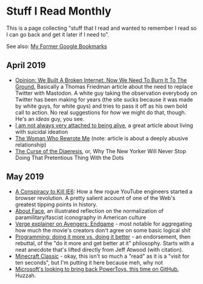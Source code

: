 # Stuff I Read Monthly

This is a page collecting "stuff that I read and wanted to remember I read so I can go back and get it later if I need to".

See also: [My Former Google Bookmarks][Old Bookmarks]

[Old Bookmarks]: 878e8967-fa5d-423d-8ac0-b369138ae10f.md

## April 2019

- [Opinion: We Built A Broken Internet. Now We Need To Burn It To The Ground.](https://www.buzzfeednews.com/article/mikemonteiro/we-built-a-broken-internet-now-we-need-to-burn-it) Basically a Thomas Friedman article about the need to replace Twitter with Mastodon. A white guy taking the observation everybody on Twitter has been making for years (the site sucks because it was made by white guys, for white guys) and tries to pass it off as his own bold call to action. No real suggestions for *how* we might do that, though. He's an *ideas* guy, you see.
- [I am not always very attached to being alive](https://theoutline.com/post/7267/living-with-passive-suicidal-ideation), a great article about living with suicidal ideation
- [The Woman Who Rewrote Me](https://electricliterature.com/the-woman-who-tried-to-rewrite-me/) (note: article is about a deeply abusive relationship)
- [The Curse of the Diaeresis](https://www.newyorker.com/culture/culture-desk/the-curse-of-the-diaeresis), or, Why The New Yorker Will Never Stop Doing That Pretentious Thing With the Dots

## May 2019

- [A Conspiracy to Kill IE6](http://blog.chriszacharias.com/a-conspiracy-to-kill-ie6): How a few rogue YouTube engineers started a browser revolution. A pretty salient account of one of the Web's greatest tipping points in history.
- [About Face](https://popula.com/2019/02/24/about-face/), an illustrated reflection on the normalization of paramilitary/fascist iconography in American culture
- [Verge explainer on Avengers: Endgame](https://www.theverge.com/2019/5/9/18537370/avengers-endgame-questions-answered-black-widow-tony-stark-captain-america-how-does-time-travel-work) - most notable for aggregating how much the movie's creators don't agree on some basic logical shit
- [Programming: doing it more vs. doing it better](https://kevinmartinjose.com/2019/04/08/programming-doing-it-more-vs-doing-it-better/) - an endorsement, then rebuttal, of the "do it more and get better at it" philosophy. Starts with a neat anecdote that's lifted directly from Jeff Atwood (with citation).
- [Minecraft Classic](https://classic.minecraft.net/) - okay, this isn't so much a "read" as it is a "visit for ten seconds", but I'm putting it here because meh, why not
- [Microsoft's looking to bring back PowerToys, this time on GitHub.](https://github.com/Microsoft/PowerToys) Huzzah.
